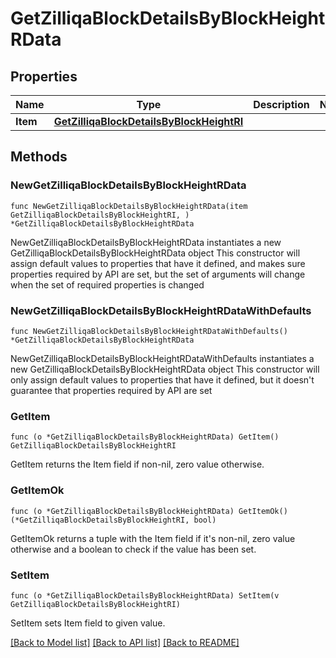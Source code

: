 # GetZilliqaBlockDetailsByBlockHeightRData

## Properties

Name | Type | Description | Notes
------------ | ------------- | ------------- | -------------
**Item** | [**GetZilliqaBlockDetailsByBlockHeightRI**](GetZilliqaBlockDetailsByBlockHeightRI.md) |  | 

## Methods

### NewGetZilliqaBlockDetailsByBlockHeightRData

`func NewGetZilliqaBlockDetailsByBlockHeightRData(item GetZilliqaBlockDetailsByBlockHeightRI, ) *GetZilliqaBlockDetailsByBlockHeightRData`

NewGetZilliqaBlockDetailsByBlockHeightRData instantiates a new GetZilliqaBlockDetailsByBlockHeightRData object
This constructor will assign default values to properties that have it defined,
and makes sure properties required by API are set, but the set of arguments
will change when the set of required properties is changed

### NewGetZilliqaBlockDetailsByBlockHeightRDataWithDefaults

`func NewGetZilliqaBlockDetailsByBlockHeightRDataWithDefaults() *GetZilliqaBlockDetailsByBlockHeightRData`

NewGetZilliqaBlockDetailsByBlockHeightRDataWithDefaults instantiates a new GetZilliqaBlockDetailsByBlockHeightRData object
This constructor will only assign default values to properties that have it defined,
but it doesn't guarantee that properties required by API are set

### GetItem

`func (o *GetZilliqaBlockDetailsByBlockHeightRData) GetItem() GetZilliqaBlockDetailsByBlockHeightRI`

GetItem returns the Item field if non-nil, zero value otherwise.

### GetItemOk

`func (o *GetZilliqaBlockDetailsByBlockHeightRData) GetItemOk() (*GetZilliqaBlockDetailsByBlockHeightRI, bool)`

GetItemOk returns a tuple with the Item field if it's non-nil, zero value otherwise
and a boolean to check if the value has been set.

### SetItem

`func (o *GetZilliqaBlockDetailsByBlockHeightRData) SetItem(v GetZilliqaBlockDetailsByBlockHeightRI)`

SetItem sets Item field to given value.



[[Back to Model list]](../README.md#documentation-for-models) [[Back to API list]](../README.md#documentation-for-api-endpoints) [[Back to README]](../README.md)


